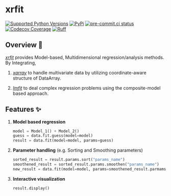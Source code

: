 # xrfit

[![Supported Python Versions](https://img.shields.io/pypi/pyversions/xrfit?logo=python&logoColor=white)](https://pypi.org/project/xrfit/)
[![PyPi](https://img.shields.io/pypi/v/xrfit?logo=pypi&logoColor=white)](https://pypi.org/project/xrfit/)
[![pre-commit.ci status](https://results.pre-commit.ci/badge/github/mgjho/xrfit/main.svg)](https://results.pre-commit.ci/latest/github/mgjho/xrfit/main)
[![Codecov Coverage](https://img.shields.io/codecov/c/github/mgjho/xrfit?logo=codecov&logoColor=white)](https://codecov.io/gh/mgjho/xrfit)
[![Ruff](https://img.shields.io/endpoint?url=https://raw.githubusercontent.com/astral-sh/ruff/main/assets/badge/v2.json)](https://github.com/astral-sh/ruff)

## Overview 🎯

[*xrfit*](https://github.com/mgjho/xrfit) provides Model-based, Multidimensional regression/analysis methods. By Integrating,

1. [*xarray*](https://xarray.pydata.org/) to handle multivariate data by utilizing coordinate-aware structure of DataArray.

2. [*lmfit*](https://lmfit.github.io/lmfit-py/) to deal complex regression problems using the composite-model based approach.

## Features ✨
1. __Model based regression__
    ```python
    model = Model_1() + Model_2()
    guess = data.fit.guess(model=model)
    result = data.fit(model=model, params=guess)
    ```
2. __Parameter handling__ (e.g. Sorting and Smoothing parameters)
    ```python
    sorted_result = result.params.sort("params_name")
    smoothened_result = sorted_result.params.smoothen("params_name")
    new_result = data.fit(model=model, params=smoothened_result.parmams)
    ```
3. __Interactive visualization__
    ```python
    result.display()
    ```
